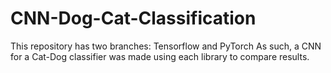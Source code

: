 # CNN-Dog-Cat-Classification

This repository has two branches: Tensorflow and PyTorch
As such, a CNN for a Cat-Dog classifier was made using each library to compare results.
